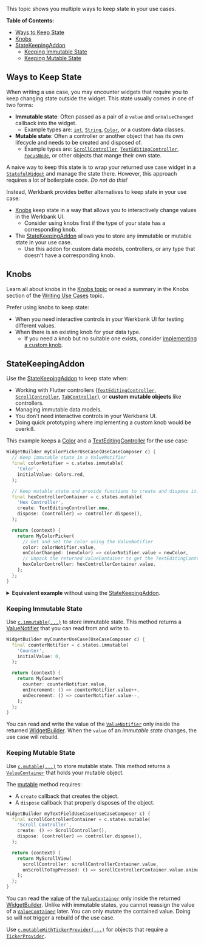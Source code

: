 This topic shows you multiple ways to keep state in your use cases.

**Table of Contents:**
- [Ways to Keep State](#ways-to-keep-state)
- [Knobs](#knobs)
- [StateKeepingAddon](#statekeepingaddon)
  - [Keeping Immutable State](#keeping-immutable-state)
  - [Keeping Mutable State](#keeping-mutable-state)

## Ways to Keep State

When writing a use case, you may encounter widgets that require you to keep changing state outside the widget.
This state usually comes in one of two forms:
- **Immutable state**: Often passed as a pair of a `value` and `onValueChanged` callback into the widget.
  - Example types are:
    [`int`](https://api.flutter.dev/flutter/dart-core/int-class.html),
    [`String`](https://api.flutter.dev/flutter/dart-core/String-class.html),
    [`Color`](https://api.flutter.dev/flutter/dart-ui/Color-class.html),
    or a custom data classes.
- **Mutable state**: Often a controller or another object that has its own lifecycle and needs to be created and disposed of.
  - Example types are:
    [`ScrollController`](https://api.flutter.dev/flutter/widgets/ScrollController-class.html),
    [`TextEditingController`](https://api.flutter.dev/flutter/widgets/TextEditingController-class.html),
    [`FocusNode`](https://api.flutter.dev/flutter/widgets/FocusNode-class.html),
    or other objects that mange their own state.


A naive way to keep this state is to wrap your returned use case widget in a [`StatefulWidget`](https://api.flutter.dev/flutter/widgets/StatefulWidget-class.html)
and manage the state there.
However, this approach requires a lot of boilerplate code.
*Do not do this!*

Instead, Werkbank provides better alternatives to keep state in your use case:
- [Knobs](Knobs-topic.html) keep state in a way that allows you to interactively change values in the Werkbank UI.
  - Consider using knobs first if the type of your state has a corresponding knob.
- The [StateKeepingAddon](../werkbank/StateKeepingAddon-class.html) allows you to store any immutable or mutable state in your use case.
  - Use this addon for custom data models, controllers, or any type that doesn't have a corresponding knob.

## Knobs

Learn all about knobs in the [Knobs topic](Knobs-topic.html)
or read a summary in the Knobs section of the [Writing Use Cases](../werkbank/Writing%20Use%20Cases-topic.html#knobs) topic.

Prefer using knobs to keep state:
- When you need interactive controls in your Werkbank UI for testing different values.
- When there is an existing knob for your data type.
  - If you need a knob but no suitable one exists, consider [implementing a custom knob](Knobs-topic.html#creating-custom-knobs).

## StateKeepingAddon

Use the [StateKeepingAddon](../werkbank/StateKeepingAddon-class.html) to keep state when:
- Working with Flutter controllers ([`TextEditingController`](https://api.flutter.dev/flutter/widgets/TextEditingController-class.html), [`ScrollController`](https://api.flutter.dev/flutter/widgets/ScrollController-class.html), [`TabController`](https://api.flutter.dev/flutter/material/TabController-class.html)), or **custom mutable objects** like controllers.
- Managing immutable data models.
- You don't need interactive controls in your Werkbank UI.
- Doing quick prototyping where implementing a custom knob would be overkill.

This example keeps a [Color](https://api.flutter.dev/flutter/dart-ui/Color-class.html) and a
[TextEditingController](https://api.flutter.dev/flutter/widgets/TextEditingController-class.html)
for the use case:

```dart
WidgetBuilder myColorPickerUseCase(UseCaseComposer c) {
  // Keep immutable state in a ValueNotifier
  final colorNotifier = c.states.immutable(
    'Color',
    initialValue: Colors.red,
  );

  // Keep mutable state and provide functions to create and dispose it.
  final hexControllerContainer = c.states.mutable(
    'Hex Controller',
    create: TextEditingController.new,
    dispose: (controller) => controller.dispose(),
  );

  return (context) {
    return MyColorPicker(
      // Get and set the color using the ValueNotifier
      color: colorNotifier.value,
      onColorChanged: (newColor) => colorNotifier.value = newColor,
      // Unpack the returned ValueContainer to get the TextEditingController
      hexColorController: hexControllerContainer.value,
    );
  };
}
```

<details>
<summary><b>Equivalent example</b> without using the <a href="../werkbank/StateKeepingAddon-class.html">StateKeepingAddon</a>.</summary>

This illustrates what issue the [StateKeepingAddon](../werkbank/StateKeepingAddon-class.html) solves for you, since **you don't have to do this**:

```dart
WidgetBuilder myColorPickerUseCase(UseCaseComposer c) {
  return (context) {
    return _MyColorPickerStateProvider(
      builder: (context, color, setColor, hexColorController) {
        return MyColorPicker(
          color: color,
          onColorChanged: setColor,
          hexColorController: hexColorController,
        );
      },
    );
  };
}

class _MyColorPickerStateProvider extends StatefulWidget {
  const _MyColorPickerStateProvider({
    required this.builder,
  });

  final Widget Function(
    BuildContext context,
    Color color,
    ValueChanged<Color> setColor,
    TextEditingController hexColorController,
    )
  builder;

  @override
  State<_MyColorPickerStateProvider> createState() =>
    _MyColorPickerStateProviderState();
}

class _MyColorPickerStateProviderState
  extends State<_MyColorPickerStateProvider> {
  Color _color = Colors.red;
  final TextEditingController _hexColorController = TextEditingController();

  @override
  void dispose() {
    _hexColorController.dispose();
    super.dispose();
  }

  @override
  Widget build(BuildContext context) {
    return widget.builder(
      context,
      _color,
      (newColor) => setState(() => color = newColor),
      _hexColorController,
    );
  }
}
```

</details>

### Keeping Immutable State

Use [`c.immutable(...)`](../werkbank/StatesComposer/immutable.html) to store immutable state.
This method returns a [ValueNotifier](https://api.flutter.dev/flutter/foundation/ValueNotifier-class.html) that you can read from and write to.

```dart
WidgetBuilder myCounterUseCase(UseCaseComposer c) {
  final counterNotifier = c.states.immutable(
    'Counter',
    initialValue: 0,
  );

  return (context) {
    return MyCounter(
      counter: counterNotifier.value,
      onIncrement: () => counterNotifier.value++,
      onDecrement: () => counterNotifier.value--,
    );
  };
}
```

You can read and write the value of the [`ValueNotifier`](https://api.flutter.dev/flutter/foundation/ValueNotifier-class.html) only inside the returned [WidgetBuilder](https://api.flutter.dev/flutter/widgets/WidgetBuilder.html).
When the `value` of an *immutable state* changes, the use case will rebuild.

### Keeping Mutable State

Use [`c.mutable(...)`](../werkbank/StatesComposer/mutable.html) to store mutable state.
This method returns a [`ValueContainer`](../werkbank/ValueContainer-class.html) that holds your mutable object.

The [mutable](../werkbank/StatesComposer/mutable.html) method requires:
- A `create` callback that creates the object.
- A `dispose` callback that properly disposes of the object.

```dart
WidgetBuilder myTextFieldUseCase(UseCaseComposer c) {
  final scrollControllerContainer = c.states.mutable(
    'Scroll Controller',
    create: () => ScrollController(),
    dispose: (controller) => controller.dispose(),
  );

  return (context) {
    return MyScrollView(
      scrollController: scrollControllerContainer.value,
      onScrollToTopPressed: () => scrollControllerContainer.value.animateTo(0),
    );
  };
}
```

You can read the [value](../werkbank/ValueContainer/value.html) of the [`ValueContainer`](../werkbank/ValueContainer-class.html) only inside the returned [WidgetBuilder](https://api.flutter.dev/flutter/widgets/WidgetBuilder.html).
Unlike with immutable states, you cannot reassign the value of a [`ValueContainer`](../werkbank/ValueContainer-class.html) later. You can only mutate the contained value.
Doing so will not trigger a rebuild of the use case.

Use [`c.mutableWithTickerProvider(...)`](../werkbank/StatesComposer/mutableWithTickerProvider.html) for objects that require a [`TickerProvider`](https://api.flutter.dev/flutter/scheduler/TickerProvider-class.html).
